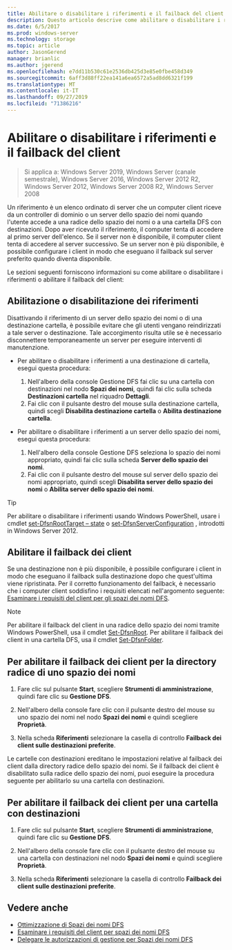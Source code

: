 ```yaml
---
title: Abilitare o disabilitare i riferimenti e il failback del client
description: Questo articolo descrive come abilitare o disabilitare i riferimenti e il failback del client.
ms.date: 6/5/2017
ms.prod: windows-server
ms.technology: storage
ms.topic: article
author: JasonGerend
manager: brianlic
ms.author: jgerend
ms.openlocfilehash: e7dd11b530c61e2536db425d3e85e0fbe458d349
ms.sourcegitcommit: 6aff3d88ff22ea141a6ea6572a5ad8dd6321f199
ms.translationtype: MT
ms.contentlocale: it-IT
ms.lasthandoff: 09/27/2019
ms.locfileid: "71386216"
---
```

# <a name="enable-or-disable-referrals-and-client-failback"></a>Abilitare o disabilitare i riferimenti e il failback del client

> Si applica a: Windows Server 2019, Windows Server (canale semestrale), Windows Server 2016, Windows Server 2012 R2, Windows Server 2012, Windows Server 2008 R2, Windows Server 2008

Un riferimento è un elenco ordinato di server che un computer client riceve da un controller di dominio o un server dello spazio dei nomi quando l'utente accede a una radice dello spazio dei nomi o a una cartella DFS con destinazioni. Dopo aver ricevuto il riferimento, il computer tenta di accedere al primo server dell'elenco. Se il server non è disponibile, il computer client tenta di accedere al server successivo. Se un server non è più disponibile, è possibile configurare i client in modo che eseguano il failback sul server preferito quando diventa disponibile.

Le sezioni seguenti forniscono informazioni su come abilitare o disabilitare i riferimenti o abilitare il failback del client:

## <a name="enable-or-disable-referrals"></a>Abilitazione o disabilitazione dei riferimenti

Disattivando il riferimento di un server dello spazio dei nomi o di una destinazione cartella, è possibile evitare che gli utenti vengano reindirizzati a tale server o destinazione. Tale accorgimento risulta utile se è necessario disconnettere temporaneamente un server per eseguire interventi di manutenzione.

-   Per abilitare o disabilitare i riferimenti a una destinazione di cartella, esegui questa procedura:

    1.  Nell'albero della console Gestione DFS fai clic su una cartella con destinazioni nel nodo **Spazi dei nomi**, quindi fai clic sulla scheda **Destinazioni cartella** nel riquadro **Dettagli**.
    2.  Fai clic con il pulsante destro del mouse sulla destinazione cartella, quindi scegli **Disabilita destinazione cartella** o **Abilita destinazione cartella**.

-   Per abilitare o disabilitare i riferimenti a un server dello spazio dei nomi, esegui questa procedura:

    1.  Nell'albero della console Gestione DFS seleziona lo spazio dei nomi appropriato, quindi fai clic sulla scheda **Server dello spazio dei nomi**.
    2.  Fai clic con il pulsante destro del mouse sul server dello spazio dei nomi appropriato, quindi scegli **Disabilita server dello spazio dei nomi** o **Abilita server dello spazio dei nomi**.


> [!TIP]
> Per abilitare o disabilitare i riferimenti usando Windows PowerShell, usare i cmdlet [set-DfsnRootTarget – state](https://technet.microsoft.com/library/jj884266.aspx) o [set-DfsnServerConfiguration](https://technet.microsoft.com/library/jj884277.aspx) , introdotti in Windows Server 2012.

## <a name="enable-client-failback"></a>Abilitare il failback dei client

Se una destinazione non è più disponibile, è possibile configurare i client in modo che eseguano il failback sulla destinazione dopo che quest'ultima viene ripristinata. Per il corretto funzionamento del failback, è necessario che i computer client soddisfino i requisiti elencati nell'argomento seguente: [Esaminare i requisiti del client per gli spazi dei nomi DFS](https://technet.microsoft.com/library/cc771913(v=ws.11).aspx).


> [!NOTE]
> Per abilitare il failback del client in una radice dello spazio dei nomi tramite Windows PowerShell, usa il cmdlet [Set-DfsnRoot](https://technet.microsoft.com/library/jj884281.aspx). Per abilitare il failback dei client in una cartella DFS, usa il cmdlet [Set-DfsnFolder](https://technet.microsoft.com/library/jj884283.aspx).


## <a name="to-enable-client-failback-for-a-namespace-root"></a>Per abilitare il failback dei client per la directory radice di uno spazio dei nomi

1.  Fare clic sul pulsante **Start**, scegliere **Strumenti di amministrazione**, quindi fare clic su **Gestione DFS**.

2.  Nell'albero della console fare clic con il pulsante destro del mouse su uno spazio dei nomi nel nodo **Spazi dei nomi** e quindi scegliere **Proprietà**.

3.  Nella scheda **Riferimenti** selezionare la casella di controllo **Failback dei client sulle destinazioni preferite**.

Le cartelle con destinazioni ereditano le impostazioni relative al failback dei client dalla directory radice dello spazio dei nomi. Se il failback dei client è disabilitato sulla radice dello spazio dei nomi, puoi eseguire la procedura seguente per abilitarlo su una cartella con destinazioni.

## <a name="to-enable-client-failback-for-a-folder-with-targets"></a>Per abilitare il failback dei client per una cartella con destinazioni

1.  Fare clic sul pulsante **Start**, scegliere **Strumenti di amministrazione**, quindi fare clic su **Gestione DFS**.

2.  Nell'albero della console fare clic con il pulsante destro del mouse su una cartella con destinazioni nel nodo **Spazi dei nomi** e quindi scegliere **Proprietà**.

3.  Nella scheda **Riferimenti** selezionare la casella di controllo **Failback dei client sulle destinazioni preferite**.

## <a name="see-also"></a>Vedere anche 

-   [Ottimizzazione di Spazi dei nomi DFS](tuning-dfs-namespaces.md)
-   [Esaminare i requisiti del client per spazi dei nomi DFS](https://technet.microsoft.com/library/cc771913(v=ws.11).aspx)
-   [Delegare le autorizzazioni di gestione per Spazi dei nomi DFS](delegate-management-permissions-for-dfs-namespaces.md)